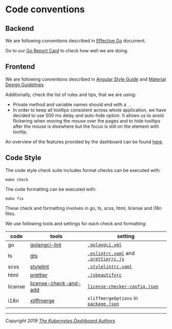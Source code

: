 # Code conventions

## Backend

We are following conventions described in [Effective Go](https://golang.org/doc/effective_go.html) document.

Go to our [Go Report Card](https://goreportcard.com/report/github.com/shantanubansal/dashboard) to check how well we are doing.

## Frontend

We are following conventions described in [Angular Style Guide](https://angular.io/guide/styleguide) and [Material Design Guidelines](https://material.io/guidelines/).

Additionally, check the list of rules and tips, that we are using:

* Private method and variable names should end with a `_`.
* In order to keep all tooltips consistent across whole application, we have decided to use 500 ms delay and auto-hide option. It allows us to avoid flickering when moving the mouse over the pages and to hide tooltips after the mouse is elsewhere but the focus is still on the element with tooltip.

An overview of the features provided by the dashboard can be found [here](https://kubernetes.io/docs/tasks/access-application-cluster/web-ui-dashboard).

## Code Style

The code style check suite includes format checks can be executed with:

```shell
make check
```

The code formatting can be executed with:

```shell
make fix
```

These check and formatting involves in go, ts, scss, html, license and i18n files.

We use following tools and settings for each check and formatting:

| code    | tools                                                                  | setting                                                                               |
|---------|------------------------------------------------------------------------|---------------------------------------------------------------------------------------|
| go      | [golangci-lint](https://github.com/golangci/golangci-lint)             | [`.golangci.yml`](../../.golangci.yml)                                                |
| ts      | [gts](https://github.com/google/gts)                                   | [`.eslintrc.yaml`](../../.eslintrc.yaml) and [`.prettierrc.js`](../../.prettierrc.js) |
| scss    | [stylelint](https://github.com/stylelint/stylelint)                    | [`.stylelintrc.yaml`](../../.stylelintrc.yaml)                                        |
| html    | [prettier](https://prettier.io/)                                       | [`.jsbeautifyrc`](../../.jsbeautifyrc)                                                |
| license | [license-check-and-add](https://github.com/awjh/license-check-and-add) | [`license-checker-config.json`](../../license-checker-config.json)                    |
| i18n    | [xliffmerge](https://github.com/martinroob/ngx-i18nsupport)            | `xliffmergeOptions` in [`package.json`](../../package.json)                           |

----
_Copyright 2019 [The Kubernetes Dashboard Authors](https://github.com/shantanubansal/dashboard/graphs/contributors)_
